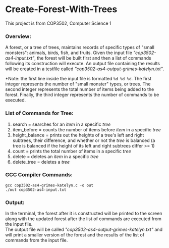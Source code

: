 # **Create-Forest-With-Trees**
This project is from COP3502, Computer Science 1

### Overview:
A forest, or a tree of trees, maintains records of specific types of "small monsters": animals, birds, fish, and fruits. Given the input file _"cop3502-as4-input.txt"_, the forest will be built first and then a list of commands following its construction will execute. An output file containing the results will be created in a testfile called _"cop3502-as4-output-grimes-katelyn.txt"_.  
  
*Note: the first line inside the input file is formatted  `%d %d %d`. The first integer represents the number of "small monster" types, or trees. The second integer represents the total number of items being added to the forest. Finally, the third integer represents the number of commands to be executed.  

### List of Commands for Tree:
1. search<tree><item> = searches for an _item_ in a specific _tree_
2. item_before<tree><item> = counts the number of items before _item_ in a specific _tree_
3. height_balance<tree> = prints out the heights of a tree's left and right subtrees, their difference, and whether or not the _tree_ is balanced (a tree is balanced if the height of its left and right subtrees differ >= 1)
4. count<tree> = prints the total number of items in a specific _tree_
5. delete<tree><item> = deletes an _item_ in a specific _tree_
6. delete_tree<tree> = deletes a _tree_

### GCC Compiler Commands:
```
gcc cop3502-as4-grimes-katelyn.c -o out
./out cop3502-as4-input.txt
```

### Output:
In the terminal, the forest after it is constructed will be printed to the screen along with the updated forest after the list of commands are executed from the input file.    
The output file will be called _"cop3502-as4-output-grimes-katelyn.txt"_ and will print a smaller version of the forest and the results of the list of commands from the input file. 
